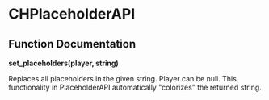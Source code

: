 # CHPlaceholderAPI

## Function Documentation

**set_placeholders(player, string)**

Replaces all placeholders in the given string. Player can be null. This functionality in PlaceholderAPI automatically "colorizes" the returned string.